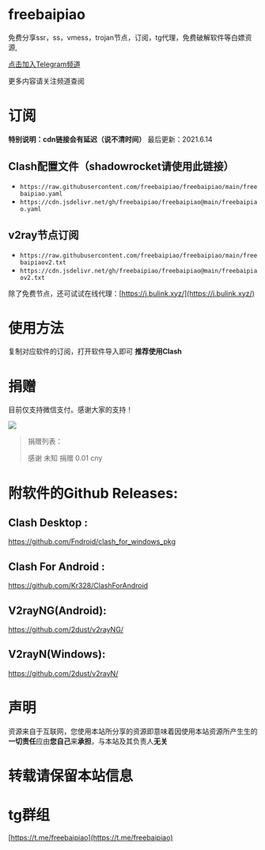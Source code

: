 # freebaipiao

免费分享ssr，ss，vmess，trojan节点，订阅，tg代理，免费破解软件等白嫖资源,

[点击加入Telegram频道](https://t.me/freebaipiao)

更多内容请关注频道查阅

# 订阅
**特别说明：cdn链接会有延迟（说不清时间）**
最后更新：2021.6.14
## Clash配置文件（shadowrocket请使用此链接）

- `https://raw.githubusercontent.com/freebaipiao/freebaipiao/main/freebaipiao.yaml`
- `https://cdn.jsdelivr.net/gh/freebaipiao/freebaipiao@main/freebaipiao.yaml`


## v2ray节点订阅  

- `https://raw.githubusercontent.com/freebaipiao/freebaipiao/main/freebaipiaov2.txt`  
- `https://cdn.jsdelivr.net/gh/freebaipiao/freebaipiao@main/freebaipiaov2.txt`

除了免费节点，还可试试在线代理：[https://j.bulink.xyz/](https://j.bulink.xyz/)


# 使用方法
复制对应软件的订阅，打开软件导入即可
**推荐使用Clash**

# 捐赠
目前仅支持微信支付。感谢大家的支持！

![](https://cdn.jsdelivr.net/gh/freebaipiao/freebaipiao@web/wechatpay.png)

> 捐赠列表：
> 
> 感谢 未知 捐赠 0.01 cny

# 附软件的Github Releases:
## Clash Desktop : 
https://github.com/Fndroid/clash_for_windows_pkg

## Clash For Android : 
https://github.com/Kr328/ClashForAndroid

## V2rayNG(Android):
https://github.com/2dust/v2rayNG/

## V2rayN(Windows):
https://github.com/2dust/v2rayN/

# **声明**
资源来自于互联网，您使用本站所分享的资源即意味着因使用本站资源所产生生的**一切责任**应由**您自己**来**承担**，与本站及其负责人**无关**

# 转载请保留本站信息

# tg群组
[https://t.me/freebaipiao](https://t.me/freebaipiao)
